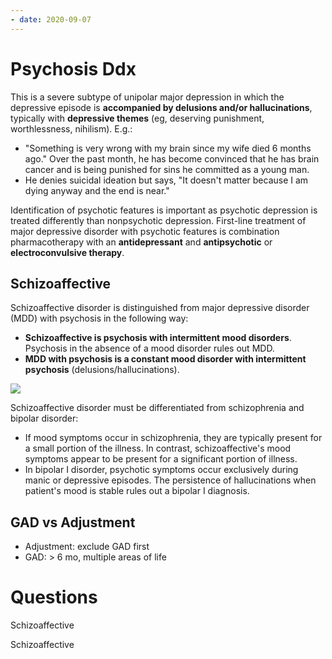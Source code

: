```yaml
---
- date: 2020-09-07
---
```


# Psychosis Ddx

<!-- MDD with psychosis symptoms, treatment.. -->

This is a severe subtype of unipolar major depression in which the depressive episode is **accompanied by delusions and/or hallucinations**, typically with **depressive themes** (eg, deserving punishment, worthlessness, nihilism). E.g.:

- "Something is very wrong with my brain since my wife died 6 months ago."  Over the past month, he has become convinced that he has brain cancer and is being punished for sins he committed as a young man.
- He denies suicidal ideation but says, "It doesn't matter because I am dying anyway and the end is near."

Identification of psychotic features is important as psychotic depression is treated differently than nonpsychotic depression.  First-line treatment of major depressive disorder with psychotic features is combination pharmacotherapy with an **antidepressant** and **antipsychotic** or **electroconvulsive therapy**.

## Schizoaffective

<!-- schizoaffective disorder vs MDD with psychosis.. -->

Schizoaffective disorder is distinguished from major depressive disorder (MDD) with psychosis in the following way:

- **Schizoaffective is psychosis with intermittent mood disorders**. Psychosis in the absence of a mood disorder rules out MDD.
- **MDD with psychosis is a constant mood disorder with intermittent psychosis** (delusions/hallucinations).

<!-- schizoaffective vs schizophrenia vs bipolar.. -->

![](https://photos.thisispiggy.com/file/wikiFiles/L16341.jpg)

Schizoaffective disorder must be differentiated from schizophrenia and bipolar disorder:

- If mood symptoms occur in schizophrenia, they are typically present for a small portion of the illness.  In contrast, schizoaffective's mood symptoms appear to be present for a significant portion of illness.
- In bipolar I disorder, psychotic symptoms occur exclusively during manic or depressive episodes.  The persistence of hallucinations when patient's mood is stable rules out a bipolar I diagnosis.

## GAD vs Adjustment

<!-- GAD vs Adjustment.. -->

- Adjustment: exclude GAD first
- GAD: > 6 mo, multiple areas of life

# Questions

<!-- A 32-year-old man is brought to the emergency department by his mother.  She says that he has stayed up every night for the past week, praying and shouting that he is the Messiah.  He speaks rapidly without interruption and believes that he has special powers to end all wars and save mankind.  He shakes his head in response to voices, saying that there is a fight between good and evil and that he must "drown out the devil."  The patient has a history of psychiatric illness since his early twenties, when he was discharged from the military due to severe depression and suicidal ideation.  At that time, he heard voices blaming him for all the suffering in war.  He has been hospitalized for numerous depressive episodes over the past 10 years.  Between hospitalizations, he has had brief periods lasting several weeks during which his depression stabilizes, but he has continued to hear the voices of God and the devil.  The patient lives with his mother and is able to work stocking groceries, but he spends most of his time at home alone.  He has been prescribed risperidone, but his mother is unsure if he takes it regularly.  Which of the following is the most likely diagnosis?.. -->

Schizoaffective

<!-- A 28-year-old woman comes to the office for a follow-up visit to monitor her psychiatric medications.  The patient says, "I am not feeling depressed for the first time in years, but the voices just won't go away."  She hears the voices several times a week, which say she is "stupid and ugly."  Two months previously, the patient was hospitalized for increasing auditory hallucinations and fears that her boss and coworkers had been replaced by imposters.  During that same period, she felt increasingly hopeless and had so little energy that she found it difficult to get out of bed.  The patient had lost 8 pounds, slept 12 hours a day, and was preoccupied with feelings of worthlessness and guilt that she was destroying her family.  She was treated with fluoxetine and aripiprazole and discharged.  Since discharge, the patient's mood and energy have gradually improved and she recently returned to work part-time.  However, during the past month she has continued to hear voices and remains convinced that her boss is not who he says he is.  The patient usually drinks 1 or 2 glasses of wine daily but has recently increased this to 4 glasses daily to "drown out" the voices.  Which of the following most likely explains the course of this woman's illness?.. -->

Schizoaffective
